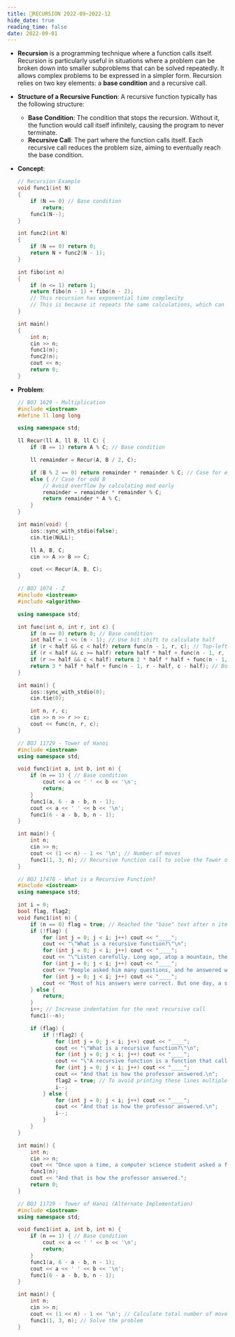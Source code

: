 ```yaml
---
title: 📜RECURSION 2022-09~2022-12
hide_date: true
reading_time: false
date: 2022-09-01
---
```


- **Recursion** is a programming technique where a function calls itself. Recursion is particularly useful in situations where a problem can be broken down into smaller subproblems that can be solved repeatedly. It allows complex problems to be expressed in a simpler form. Recursion relies on two key elements: a **base condition** and a recursive call.

- **Structure of a Recursive Function**: A recursive function typically has the following structure:
    - **Base Condition**: The condition that stops the recursion. Without it, the function would call itself infinitely, causing the program to never terminate.
    - **Recursive Call**: The part where the function calls itself. Each recursive call reduces the problem size, aiming to eventually reach the base condition.

- **Concept**:
    ```cpp
    // Recursion Example
    void func1(int N)
    {
        if (N == 0) // Base condition
            return;
        func1(N--);
    }

    int func2(int N)
    {
        if (N == 0) return 0;
        return N + func2(N - 1);
    }

    int fibo(int n)
    {
        if (n <= 1) return 1;
        return fibo(n - 1) + fibo(n - 2);
        // This recursion has exponential time complexity
        // This is because it repeats the same calculations, which can be optimized with dynamic programming
    }

    int main()
    {
        int n;
        cin >> n;
        func1(n);
        func2(n);
        cout << n;
        return 0;
    }
    ```

- **Problem**:
    ```cpp
    // BOJ 1629 - Multiplication
    #include <iostream>
    #define ll long long

    using namespace std;

    ll Recur(ll A, ll B, ll C) {
        if (B == 1) return A % C; // Base condition

        ll remainder = Recur(A, B / 2, C);

        if (B % 2 == 0) return remainder * remainder % C; // Case for even B
        else { // Case for odd B
            // Avoid overflow by calculating mod early
            remainder = remainder * remainder % C;
            return remainder * A % C;
        }
    }

    int main(void) {
        ios::sync_with_stdio(false);
        cin.tie(NULL);

        ll A, B, C;
        cin >> A >> B >> C;

        cout << Recur(A, B, C);
    }
    ```

    ```cpp
    // BOJ 1074 - Z
    #include <iostream>
    #include <algorithm>

    using namespace std;

    int func(int n, int r, int c) {
        if (n == 0) return 0; // Base condition
        int half = 1 << (n - 1); // Use bit shift to calculate half
        if (r < half && c < half) return func(n - 1, r, c); // Top-left quadrant
        if (r < half && c >= half) return half * half + func(n - 1, r, c - half); // Top-right quadrant
        if (r >= half && c < half) return 2 * half * half + func(n - 1, r - half, c); // Bottom-left quadrant
        return 3 * half * half + func(n - 1, r - half, c - half); // Bottom-right quadrant
    }

    int main() {
        ios::sync_with_stdio(0);
        cin.tie(0);

        int n, r, c;
        cin >> n >> r >> c;
        cout << func(n, r, c);
    }
    ```

    ```cpp
    // BOJ 11729 - Tower of Hanoi
    #include <iostream> 
    using namespace std;

    void func1(int a, int b, int n) {
        if (n == 1) { // Base condition
            cout << a << ' ' << b << '\n';
            return;
        }
        func1(a, 6 - a - b, n - 1);
        cout << a << ' ' << b << '\n';
        func1(6 - a - b, b, n - 1);
    }

    int main() {
        int n;
        cin >> n;
        cout << (1 << n) - 1 << '\n'; // Number of moves
        func1(1, 3, n); // Recursive function call to solve the Tower of Hanoi problem
    }
    ```

    ```cpp
    // BOJ 17478 - What is a Recursive Function?
    #include <iostream>
    using namespace std;

    int i = 0;
    bool flag, flag2;
    void func1(int n) {
        if (n == 0) flag = true; // Reached the "base" text after n iterations
        if (!flag) {
            for (int j = 0; j < i; j++) cout << "____";
            cout << "\"What is a recursive function?\"\n";
            for (int j = 0; j < i; j++) cout << "____";
            cout << "\"Listen carefully. Long ago, atop a mountain, there was a sage who knew everything.\"\n";
            for (int j = 0; j < i; j++) cout << "____";
            cout << "People asked him many questions, and he answered wisely.\n";
            for (int j = 0; j < i; j++) cout << "____";
            cout << "Most of his answers were correct. But one day, a scholar visited him and asked a question.\"\n";
        } else {
            return;
        }
        i++; // Increase indentation for the next recursive call
        func1(--n);

        if (flag) {
            if (!flag2) {
                for (int j = 0; j < i; j++) cout << "____";
                cout << "\"What is a recursive function?\"\n";
                for (int j = 0; j < i; j++) cout << "____";
                cout << "\"A recursive function is a function that calls itself.\"\n";
                for (int j = 0; j < i; j++) cout << "____";
                cout << "And that is how the professor answered.\n";
                flag2 = true; // To avoid printing these lines multiple times
                i--;
            } else {
                for (int j = 0; j < i; j++) cout << "____";
                cout << "And that is how the professor answered.\n";
                i--;
            }
        }
    }

    int main() {
        int n;
        cin >> n;
        cout << "Once upon a time, a computer science student asked a famous professor...\n";
        func1(n);
        cout << "And that is how the professor answered.";
        return 0;
    }
    ```

    ```cpp
    // BOJ 11729 - Tower of Hanoi (Alternate Implementation)
    #include <iostream>
    using namespace std;

    void func1(int a, int b, int n) {
        if (n == 1) { // Base condition
            cout << a << ' ' << b << '\n';
            return;
        }
        func1(a, 6 - a - b, n - 1);
        cout << a << ' ' << b << '\n';
        func1(6 - a - b, b, n - 1);
    }

    int main() {
        int n;
        cin >> n;
        cout << (1 << n) - 1 << '\n'; // Calculate total number of moves
        func1(1, 3, n); // Solve the problem
    }
    ```

